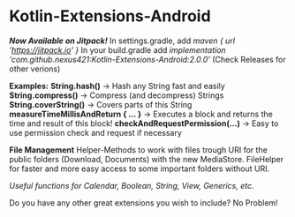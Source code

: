 # Kotlin-Extensions-Android

***Now Available on Jitpack!***
In settings.gradle, add *maven { url 'https://jitpack.io' }* 
In your build.gradle add *implementation 'com.github.nexus421:Kotlin-Extensions-Android:2.0.0'* (Check Releases for other verions)

**Examples:**
**String.hash()** -> Hash any String fast and easily
**String.compress()** -> Compress (and decompress) Strings
**String.coverString()** -> Covers parts of this String
**measureTimeMillisAndReturn { ... }** -> Executes a block and returns the time and result of this block!
**checkAndRequestPermission(...)** -> Easy to use permission check and request if necessary

**File Management**
Helper-Methods to work with files trough URI for the public folders (Download, Documents) with the new MediaStore.
FileHelper for faster and more easy access to some important folders without URI.

*Useful functions for Calendar, Boolean, String, View, Generics, etc.*

Do you have any other great extensions you wish to include? No Problem! 


